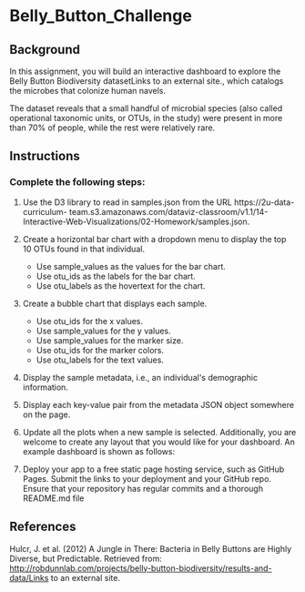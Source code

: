 # Belly_Button_Challenge

## Background
In this assignment, you will build an interactive dashboard to explore the Belly Button Biodiversity datasetLinks to an external site., which catalogs the microbes that colonize human navels.

The dataset reveals that a small handful of microbial species (also called operational taxonomic units, or OTUs, in the study) were present in more than 70% of people, while the rest were relatively rare.


## Instructions
### Complete the following steps:
1. Use the D3 library to read in samples.json from the URL https://2u-data-curriculum-      team.s3.amazonaws.com/dataviz-classroom/v1.1/14-Interactive-Web-Visualizations/02-Homework/samples.json.



2. Create a horizontal bar chart with a dropdown menu to display the top 10 OTUs found in that individual.
    * Use sample_values as the values for the bar chart.
    * Use otu_ids as the labels for the bar chart.
    * Use otu_labels as the hovertext for the chart.

3. Create a bubble chart that displays each sample.
    * Use otu_ids for the x values.
    * Use sample_values for the y values.
    * Use sample_values for the marker size.
    * Use otu_ids for the marker colors.
    * Use otu_labels for the text values.
  

4. Display the sample metadata, i.e., an individual's demographic information.


5. Display each key-value pair from the metadata JSON object somewhere on the page.


6. Update all the plots when a new sample is selected. Additionally, you are welcome to create any layout that you would like for your dashboard. An example dashboard is shown as follows:


7. Deploy your app to a free static page hosting service, such as GitHub Pages. Submit the links to your deployment and your GitHub repo. Ensure that your repository has regular commits and a thorough README.md file


## References
Hulcr, J. et al. (2012) A Jungle in There: Bacteria in Belly Buttons are Highly Diverse, but Predictable. Retrieved from: http://robdunnlab.com/projects/belly-button-biodiversity/results-and-data/Links to an external site.
